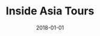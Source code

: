 ---
layout: site
title: "Inside Asia Tours"
date: 2018-01-01
categories: [travel]
version: 1.5.0
major: 1
minor: 5
patch: 0
slug: inside-asia-tours
link: https://www.insideasiatours.com/step-inside/
submitter: lpolepeddi
permalink: /sites/:slug
---